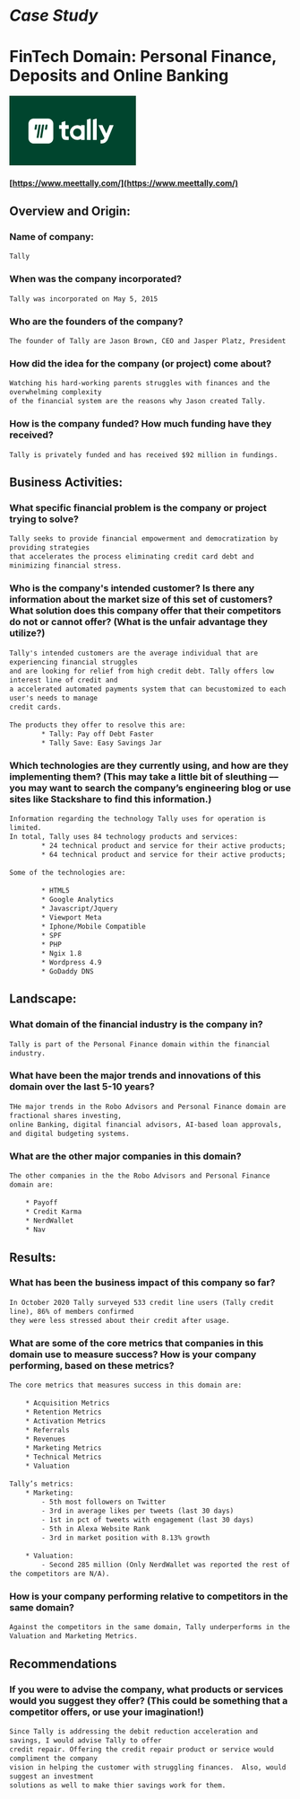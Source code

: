 # *Case Study* 
# FinTech Domain: Personal Finance, Deposits and Online Banking

[![web](images/Tally.png "Tally")](https://www.meettally.com)
#### [https://www.meettally.com/](https://www.meettally.com/)

## Overview and Origin:
 
### Name of company: 

    Tally
 
### When was the company incorporated?
 
    Tally was incorporated on May 5, 2015
 
### Who are the founders of the company?
 
    The founder of Tally are Jason Brown, CEO and Jasper Platz, President
 
### How did the idea for the company (or project) come about?
 
    Watching his hard-working parents struggles with finances and the overwhelming complexity 
    of the financial system are the reasons why Jason created Tally.
 
### How is the company funded? How much funding have they received?
 
    Tally is privately funded and has received $92 million in fundings.
 
## Business Activities:
 
### What specific financial problem is the company or project trying to solve?
 
    Tally seeks to provide financial empowerment and democratization by providing strategies 
    that accelerates the process eliminating credit card debt and minimizing financial stress.
 
 
### Who is the company's intended customer?  Is there any information about the market size of this set of customers?  What solution does this company offer that their competitors do not or cannot offer? (What is the unfair advantage they utilize?)
 
    Tally's intended customers are the average individual that are experiencing financial struggles 
    and are looking for relief from high credit debt. Tally offers low interest line of credit and 
    a accelerated automated payments system that can becustomized to each user's needs to manage 
    credit cards.  
    
    The products they offer to resolve this are:
            * Tally: Pay off Debt Faster 
            * Tally Save: Easy Savings Jar
 
### Which technologies are they currently using, and how are they implementing them? (This may take a little bit of sleuthing –– you may want to search the company’s engineering blog or use sites like Stackshare to find this information.)
 
    Information regarding the technology Tally uses for operation is limited. 
    In total, Tally uses 84 technology products and services:
            * 24 technical product and service for their active products; 
            * 64 technical product and service for their active products;
 
    Some of the technologies are:
 
            * HTML5
            * Google Analytics
            * Javascript/Jquery
            * Viewport Meta
            * Iphone/Mobile Compatible
            * SPF
            * PHP
            * Ngix 1.8    
            * Wordpress 4.9
            * GoDaddy DNS
 
## Landscape:
 
### What domain of the financial industry is the company in?
 
    Tally is part of the Personal Finance domain within the financial industry.
 
### What have been the major trends and innovations of this domain over the last 5-10 years?
 
    THe major trends in the Robo Advisors and Personal Finance domain are fractional shares investing, 
    online Banking, digital financial advisors, AI-based loan approvals, and digital budgeting systems.
 
### What are the other major companies in this domain?
 
    The other companies in the the Robo Advisors and Personal Finance domain are:
   
        * Payoff
        * Credit Karma
        * NerdWallet
        * Nav
    
## Results:
 
### What has been the business impact of this company so far?
 
    In October 2020 Tally surveyed 533 credit line users (Tally credit line), 86% of members confirmed 
    they were less stressed about their credit after usage.
 
### What are some of the core metrics that companies in this domain use to measure success? How is your company performing, based on these metrics?
 
    The core metrics that measures success in this domain are:
 
        * Acquisition Metrics
        * Retention Metrics
        * Activation Metrics
        * Referrals
        * Revenues
        * Marketing Metrics
        * Technical Metrics
        * Valuation
 
    Tally’s metrics:
        * Marketing:
            - 5th most followers on Twitter 
            - 3rd in average likes per tweets (last 30 days)
            - 1st in pct of tweets with engagement (last 30 days)
            - 5th in Alexa Website Rank
            - 3rd in market position with 8.13% growth

        * Valuation:
            - Second 285 million (Only NerdWallet was reported the rest of the competitors are N/A).
 
### How is your company performing relative to competitors in the same domain?
 
    Against the competitors in the same domain, Tally underperforms in the Valuation and Marketing Metrics.
 
 
## Recommendations
 
### If you were to advise the company, what products or services would you suggest they offer? (This could be something that a competitor offers, or use your imagination!)
 
    Since Tally is addressing the debit reduction acceleration and savings, I would advise Tally to offer 
    credit repair. Offering the credit repair product or service would compliment the company 
    vision in helping the customer with struggling finances.  Also, would suggest an investment 
    solutions as well to make thier savings work for them.
